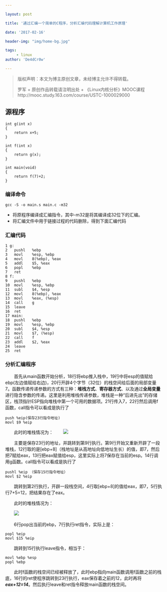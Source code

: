 ```yaml
---

layout: post

title: '通过汇编一个简单的C程序，分析汇编代码理解计算机工作原理'

date: '2017-02-16'

header-img: "img/home-bg.jpg"

tags:
     - linux
author: 'De4dCr0w'

---
```


>版权声明：本文为博主原创文章，未经博主允许不得转载。
>
>罗军 + 原创作品转载请注明出处 + 《Linux内核分析》MOOC课程http://mooc.study.163.com/course/USTC-1000029000  

## 源程序

	int g(int x)
	{
   		return x+5;
	}

	int f(int x)
	{
   		return g(x);
	}

	int main(void)
	{
   		return f(7)+2;
	}

### 编译命令

	gcc -S -o main.s main.c -m32

* 将原程序编译成汇编指令，其中-m32是将其编译成32位下的汇编。
* 将汇编文件中用于链接过程的代码删除，得到下面汇编代码

### 汇编代码

	1 g:
	2	pushl	%ebp
	3	movl	%esp, %ebp
	4	movl	8(%ebp), %eax
	5	addl	$5, %eax
	6	popl	%ebp
	7	ret
	8 f:
	9	pushl	%ebp
	10	movl	%esp, %ebp
	11	subl	$4, %esp
	12	movl	8(%ebp), %eax
	13	movl	%eax, (%esp)
	14	call	g
	15	leave
	16	ret
	17 main:
	18	pushl	%ebp 
	19	movl	%esp, %ebp  
	20	subl	$4, %esp   
	21	movl	$7, (%esp)
	22	call	f
	23	addl	$2, %eax
	24	leave
	25	ret

### 分析汇编程序 
 
　　首先从main函数开始分析，18行将ebp推入栈中，19行中将esp的值赋给ebp(左边值赋给右边)，20行开辟4个字节（32位）的栈空间给后面的局部变量7。函数传递传递参数的方式有三种：**堆栈方式**、**寄存器方式**、以及通过**全局变量**进行隐含参数的传递。这里是利用堆栈传递参数，堆栈是一种“后进先出”的存储区，栈顶指针ESP指向堆栈中第一个可用的数据项。21行传入7，22行然后调用f函数，call指令可以看成是执行了  

    push %eip(保存23行指令地址)  
    movl $9 %eip  
　　此时的堆栈情况为： 
　　![](http://i.imgur.com/be1nRMh.png)

　　主要是保存23行的地址，并跳转到第9行执行。第9行开始又重新开辟了一段堆栈，12行取的是[ebp+8]（栈地址是从高地址向低地址生长）的值，即7，然后把7赋给eax，13行把eax赋值给esp，这里实际上将7保存在当前的esp。14行调用g函数。call指令可以看成是执行了
  
	pushl %eip （保存15行指令地址）  
	movl $2 %eip 


　　跳转到第2行执行，开辟一段栈空间，4行取[ebp+8]的值给eax，即7，5行执行7+5=12，把结果存在了eax。

　　此时的堆栈情况为：  

　　![](http://i.imgur.com/If4s8AU.png) 

　　6行pop出当前的ebp，7行执行ret指令，实际上是：  

	popl %eip  
	movl $15 %eip  



　　跳转到15行执行leave指令，相当于： 
 
	movl %ebp %esp    
	popl %ebp  

　　此时f函数的栈空间已经被释放了，此时ebp指向main函数调用f函数之前的栈底，16行的ret使程序跳转到23行执行，eax保存着之前的12，此时再将***eax+12=14***。然后执行leave和ret指令释放main函数的栈空间。









